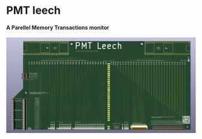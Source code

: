 # PMT leech
#### A Parellel Memory Transactions monitor

![alt text](/hardware_development/3Dview_PMT_leech.png "Title")